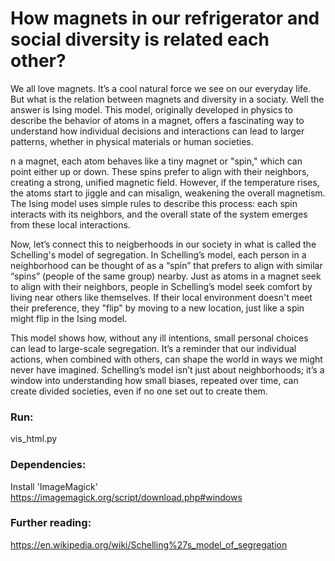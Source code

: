 # How magnets in our refrigerator and social diversity is related each other?

We all love magnets. It’s a cool natural force we see on our everyday life. But what is the relation between magnets and diversity in a sociaty. Well the answer is Ising model.
This model, originally developed in physics to describe the behavior of atoms in a magnet, offers a fascinating way to understand how individual decisions and interactions can lead to larger patterns, whether in physical materials or human societies.

n a magnet, each atom behaves like a tiny magnet or "spin," which can point either up or down. These spins prefer to align with their neighbors, creating a strong, unified magnetic field. However, if the temperature rises, the atoms start to jiggle and can misalign, weakening the overall magnetism. The Ising model uses simple rules to describe this process: each spin interacts with its neighbors, and the overall state of the system emerges from these local interactions.

Now, let’s connect this to neigberhoods in our society in what is called the  Schelling's model of segregation. In Schelling’s model, each person in a neighborhood can be thought of as a “spin” that prefers to align with similar “spins” (people of the same group) nearby. Just as atoms in a magnet seek to align with their neighbors, people in Schelling’s model seek comfort by living near others like themselves. If their local environment doesn't meet their preference, they "flip" by moving to a new location, just like a spin might flip in the Ising model.

This model shows how, without any ill intentions, small personal choices can lead to large-scale segregation. It’s a reminder that our individual actions, when combined with others, can shape the world in ways we might never have imagined. Schelling’s model isn’t just about neighborhoods; it’s a window into understanding how small biases, repeated over time, can create divided societies, even if no one set out to create them.


### Run:
vis_html.py

### Dependencies:
Install 'ImageMagick' https://imagemagick.org/script/download.php#windows  

### Further reading:
https://en.wikipedia.org/wiki/Schelling%27s_model_of_segregation


